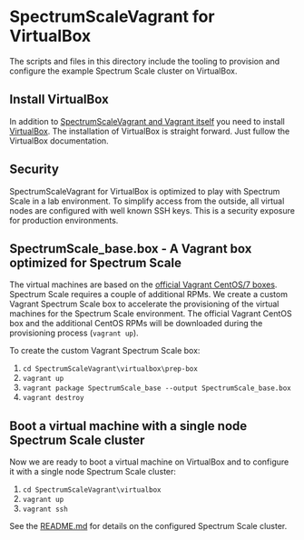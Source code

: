 # SpectrumScaleVagrant for VirtualBox

The scripts and files in this directory include the tooling to provision and
configure the example Spectrum Scale cluster on VirtualBox.

## Install VirtualBox

In addition to [SpectrumScaleVagrant and Vagrant itself](../README.md) you
need to install [VirtualBox](https://www.virtualbox.org/). The installation of
VirtualBox is straight forward. Just fullow the VirtualBox documentation.

## Security

SpectrumScaleVagrant for VirtualBox is optimized to play with Spectrum Scale
in a lab environment. To simplify access from the outside, all virtual
nodes are configured with well known SSH keys. This is a security exposure
for production environments.

## SpectrumScale_base.box - A Vagrant box optimized for Spectrum Scale

The virtual machines are based on the [official Vagrant CentOS/7 boxes](https://app.vagrantup.com/centos/boxes/7).
Spectrum Scale requires a couple of additional RPMs. We create a custom 
Vagrant Spectrum Scale box to accelerate the provisioning of the virtual
machines for the Spectrum Scale environment. The official Vagrant CentOS box
and the additional CentOS RPMs will be downloaded during the provisioning
process (`vagrant up`).

To create the custom Vagrant Spectrum Scale box:
1. `cd SpectrumScaleVagrant\virtualbox\prep-box`
1. `vagrant up`
1. `vagrant package SpectrumScale_base --output SpectrumScale_base.box`
1. `vagrant destroy`

## Boot a virtual machine with a single node Spectrum Scale cluster

Now we are ready to boot a virtual machine on VirtualBox and to configure it with a single node Spectrum Scale cluster:
1. `cd SpectrumScaleVagrant\virtualbox`
1. `vagrant up`
1. `vagrant ssh`

See the [README.md](../README.md) for details on the configured Spectrum Scale
cluster.
